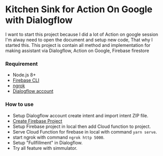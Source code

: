 # Kitchen Sink for Action On Google with Dialogflow

I want to start this project because I did a lot of Action on google session I'm alway need to open the document and setup new code, That why I started this. This project is contain all method and implementation for making assistant via Dialogflow, Action on Google, Firebase firestore

### Requirement
* Node.js 8+
* [Firebase CLI](https://github.com/firebase/firebase-tools)
* [ngrok](https://ngrok.com/)
* [Dialogflow account](https://dialogflow.com/)


### How to use
* Setup Dialogflow account create intent and import intent ZIP file. 
* [Create Firebase Project](https://firebase.google.com/)
* Setup Firebase project in local then add Cloud function to project.
* Serve Cloud Function for firebase in local with command `yarn serve`.
* start ngrok with command `ngrok http 5000`.
* Setup "Fullfillment" in Dialogflow.
* Try all feature with simmulator.

